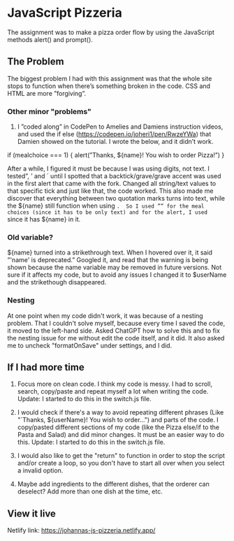 # JavaScript Pizzeria

The assignment was to make a pizza order flow by using the JavaScript methods alert() and prompt(). 

## The Problem 
The biggest problem I had with this assignment was that the whole site stops to function when there’s something broken in the code. CSS and HTML are more ”forgiving”. 

### Other minor "problems"
1. I ”coded along” in CodePen to Amelies and Damiens instruction videos, and used the if else (https://codepen.io/joheri1/pen/RwzeYWa) that Damien showed on the tutorial. I wrote the below, and it didn’t work. 

if (mealchoice === 1) {
  alert(”Thanks, ${name}! You wish to order Pizza!”)
}

After a while, I figured it must be because I was using digits, not text. I tested”, ’ and ´ until I spotted that a backtick/grave/grave accent was used in the first alert that came with the fork. Changed all string/text values to that specific tick and just like that, the code worked. This also made me discover that everything between two quotation marks turns into text, while the ${name} still function when using `.  So I used ”” for the meal choices (since it has to be only text) and for the alert, I used ` since it has ${name} in it. 

### Old variable? 
${name} turned into a strikethrough text. When I hovered over it, it said ”'name' is deprecated.” Googled it, and read that the warning is being shown because the name variable may be removed in future versions. Not sure if it affects my code, but to avoid any issues I changed it to $userName and the strikethough disappeared. 

### Nesting
At one point when my code didn't work, it was because of a nesting problem. That I couldn't solve myself, because every time I saved the code, it moved to the left-hand side. Asked ChatGPT how to solve this and to fix the nesting issue for me without edit the code itself, and it did. It also asked me to uncheck "formatOnSave" under settings, and I did.  

## If I had more time 
1. Focus more on clean code. I think my code is messy. I had to scroll, search, copy/paste and repeat myself a lot when writing the code. 
Update: I started to do this in the switch.js file. 

2. I would check if there's a way to avoid repeating different phrases (Like "`Thanks, ${userName}! You wish to order...") and parts of the code. I copy/pasted different sections of my code (like the Pizza else/if to the Pasta and Salad) and did minor changes. It must be an easier way to do this. 
Update: I started to do this in the switch.js file. 

4. I would also like to get the "return" to function in order to stop the script and/or create a loop, so you don't have to start all over when you select a invalid option. 

4. Maybe add ingredients to the different dishes, that the orderer can deselect? Add more than one dish at the time, etc. 

## View it live
Netlify link: https://johannas-js-pizzeria.netlify.app/